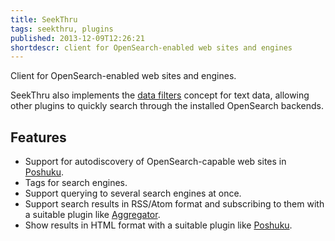 ```yaml
---
title: SeekThru
tags: seekthru, plugins
published: 2013-12-09T12:26:21
shortdescr: client for OpenSearch-enabled web sites and engines
---
```


Client for OpenSearch-enabled web sites and engines.

SeekThru also implements the [data filters](/concepts-data-filters)
concept for text data, allowing other plugins to quickly search through
the installed OpenSearch backends.

Features
--------

- Support for autodiscovery of OpenSearch-capable web sites in [Poshuku](/plugins-poshuku).
- Tags for search engines.
- Support querying to several search engines at once.
- Support search results in RSS/Atom format and subscribing to them with
  a suitable plugin like [Aggregator](/plugins-aggregator).
- Show results in HTML format with a suitable plugin like
  [Poshuku](/plugins-poshuku).
